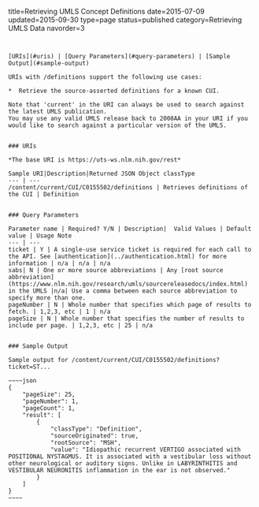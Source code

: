 title=Retrieving UMLS Concept Definitions
date=2015-07-09
updated=2015-09-30
type=page
status=published
category=Retrieving UMLS Data
navorder=3
~~~~~~


[URIs](#uris) | [Query Parameters](#query-parameters) | [Sample Output](#sample-output)

URIs with /definitions support the following use cases:

*  Retrieve the source-asserted definitions for a known CUI.

Note that 'current' in the URI can always be used to search against the latest UMLS publication.
You may use any valid UMLS release back to 2008AA in your URI if you would like to search against a particular version of the UMLS.


### URIs

*The base URI is https://uts-ws.nlm.nih.gov/rest*

Sample URI|Description|Returned JSON Object classType
--- | ---
/content/current/CUI/C0155502/definitions | Retrieves definitions of the CUI | Definition


### Query Parameters

Parameter name | Required? Y/N | Description|  Valid Values | Default value | Usage Note
--- | ---
ticket | Y | A single-use service ticket is required for each call to the API. See [authentication](../authentication.html) for more information | n/a | n/a | n/a
sabs| N | One or more source abbreviations | Any [root source abbreviation](https://www.nlm.nih.gov/research/umls/sourcereleasedocs/index.html) in the UMLS |n/a| Use a comma between each source abbreviation to specify more than one.
pageNumber | N | Whole number that specifies which page of results to fetch. | 1,2,3, etc | 1 | n/a
pageSize | N | Whole number that specifies the number of results to include per page. | 1,2,3, etc | 25 | n/a


### Sample Output

Sample output for /content/current/CUI/C0155502/definitions?ticket=ST...

~~~~json
{
    "pageSize": 25,
    "pageNumber": 1,
    "pageCount": 1,
    "result": [
        {
            "classType": "Definition",
            "sourceOriginated": true,
            "rootSource": "MSH",
            "value": "Idiopathic recurrent VERTIGO associated with POSITIONAL NYSTAGMUS. It is associated with a vestibular loss without other neurological or auditory signs. Unlike in LABYRINTHITIS and VESTIBULAR NEURONITIS inflammation in the ear is not observed."
        }
    ]
}
~~~~

